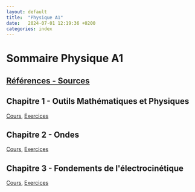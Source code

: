 ```yaml
---
layout: default
title:  "Physique A1"
date:   2024-07-01 12:19:36 +0200
categories: index
---
```


# Sommaire Physique A1

## [Références - Sources](ref.markdown)

## Chapitre 1 - Outils Mathématiques et Physiques
[Cours](Physique_1A_01_C_Outils.markdown), [Exercices](Physique_1A_01_EX.markdown)

## Chapitre 2 - Ondes
[Cours](Physique_1A_02_C_Ondes.markdown), [Exercices](Physique_1A_02_EX.markdown)

## Chapitre 3 - Fondements de l'électrocinétique
[Cours](Physique_1A_03_C_Elec.markdown), [Exercices](Physique_1A_03_EX.markdown)